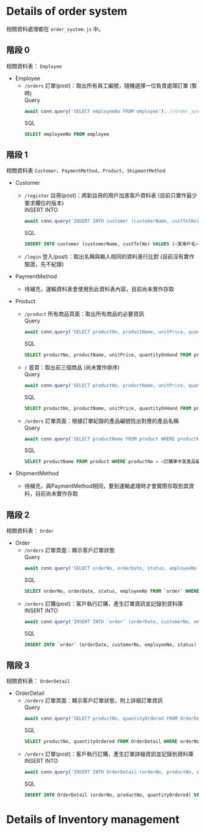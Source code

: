 # Details of order system

相關資料處理都在 `order_system.js` 中。

## 階段 0

相關資料表： `Employee`  

- Employee
    - `/orders` 訂單(post)：取出所有員工編號，隨機選擇一位負責處理訂單 (暫時)  
        Query
        ```js
        await conn.query('SELECT employeeNo FROM employee'); //order_system.js
        ```
        SQL
        ```sql
        SELECT employeeNo FROM employee
        ```

## 階段 1

相關資料表 `Customer`、`PaymentMethod`、`Product`、`ShipmentMethod`

- Customer
    - `/register` 註冊(post)：將新註冊的用戶加進客戶資料表 (目前只實作最少要求欄位的版本)  
        INSERT INTO
        ```js
        await conn.query('INSERT INTO customer (customerName, custTelNo) VALUES (?, ?)', [username, phone]); //order_system.js
        ```
        SQL
        ```sql
        INSERT INTO customer (customerName, custTelNo) VALUES (<某用戶名>, <某用戶電話>)
        ```
    - `/login` 登入(post)：取出名稱與輸入相同的資料進行比對 (目前沒有實作驗證，先不紀錄)

- PaymentMethod
    - 待補充，運輸資料表會使用到此資料表內容，目前尚未實作存取

- Product
    - `/product` 所有商品頁面：取出所有商品的必要資訊  
        Query
        ```js
        await conn.query('SELECT productNo, productName, unitPrice, quantityOnHand FROM product'); //order_system.js
        ```
        SQL
        ```sql
        SELECT productNo, productName, unitPrice, quantityOnHand FROM product
        ```
    - `/` 首頁：取出前三個商品 (尚未實作排序)  
        Query
        ```js
        await conn.query('SELECT productNo, productName, unitPrice, quantityOnHand FROM product LIMIT 3'); //order_system.js
        ```
        SQL
        ```sql
        SELECT productNo, productName, unitPrice, quantityOnHand FROM product LIMIT 3
        ```
    - `/orders` 訂單頁面：根據訂單紀錄的產品編號找出對應的產品名稱  
        Query
        ```js
        await conn.query('SELECT productName FROM product WHERE productNo = ?', [detail[j].productNo]); //order_system.js
        ```
        SQL
        ```sql
        SELECT productName FROM product WHERE productNo = <訂購單中某產品編號>
        ```

- ShipmentMethod
    - 待補充，與PaymentMethod相同，要到運輸處理時才會實際存取到其資料，目前尚未實作存取

## 階段 2
相關資料表： `Order`
- Order
    - `/orders` 訂單頁面：顯示客戶訂單狀態  
        Query
        ```js
        await conn.query('SELECT orderNo, orderDate, status, employeeNo FROM `order` WHERE customerNo = ?', [req.session.user.id]); //order_system.js
        ```
        SQL
        ```sql
        SELECT orderNo, orderDate, status, employeeNo FROM `order` WHERE customerNo = <當前登入用戶編號>
        ```
    - `/orders` 訂購(post)：客戶執行訂購，產生訂單資訊並記錄到資料庫  
        INSERT INTO
        ```js
        await conn.query('INSERT INTO `order` (orderDate, customerNo, employeeNo, status) VALUES (?, ?, ?, ?)', [now.toISOString().slice(0, 19).replace('T', ' '), req.session.user.id, randomIndex, 'TBC']); //order_system.js
        ```
        SQL
        ```sql
        INSERT INTO `order` (orderDate, customerNo, employeeNo, status) VALUES (<訂購當下>, <當前登入用戶編號>, <隨機挑選的員工編號>, 'TBC')
        ```

## 階段 3
相關資料表： `OrderDetail`
- OrderDetail
    - `/orders` 訂單頁面：顯示客戶訂單狀態，附上詳細訂單資訊  
        Query
        ```js
        await conn.query('SELECT productNo, quantityOrdered FROM OrderDetail WHERE orderNo = ?', [rows[i].orderNo]); //order_system.js
        ```
        SQL
        ```sql
        SELECT productNo, quantityOrdered FROM OrderDetail WHERE orderNo = <當前客戶某訂單編號>
        ```
    - `/orders` 訂單(post)：客戶執行訂購，產生訂單詳細資訊並記錄到資料庫  
        INSERT INTO
        ```js
        await conn.query('INSERT INTO OrderDetail (orderNo, productNo, quantityOrdered) VALUES (?, ?, ?)', [orderNo.insertId, req.session.cart[i].id, req.session.cart[i].quantity]); //order_system.js
        ```
        SQL
        ```sql
        INSERT INTO OrderDetail (orderNo, productNo, quantityOrdered) VALUES (<當前客戶某訂單編號>, <訂單中的產品編號>, <訂購數量>)
        ```

# Details of Inventory management
